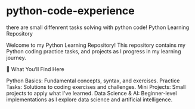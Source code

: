 # python-code-experience
there are small diffenrent tasks solving with python code! 
Python Learning Repository

Welcome to my Python Learning Repository! This repository contains my Python coding practice tasks, and projects as I progress in my learning journey.

📌 What You’ll Find Here

Python Basics: Fundamental concepts, syntax, and exercises.
Practice Tasks: Solutions to coding exercises and challenges.
Mini Projects: Small projects to apply what I've learned.
Data Science & AI: Beginner-level implementations as I explore data science and artificial intelligence.
